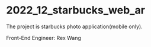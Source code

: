 # 2022_12_starbucks_web_ar

The project is starbucks photo application(mobile only).

Front-End Engineer: Rex Wang<br><br>
